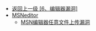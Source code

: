 - [返回上一级 [6、编辑器漏洞]](/6、编辑器漏洞)
- [MSNeditor](/6、编辑器漏洞/MSNeditor/)
  - [MSN编辑器任意文件上传漏洞](/6、编辑器漏洞/MSNeditor/MSN编辑器任意文件上传漏洞.md)

